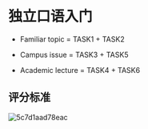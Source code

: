 # 独立口语入门

- Familiar topic = TASK1 + TASK2

- Campus issue = TASK3 + TASK5

- Academic lecture = TASK4 + TASK6

## 评分标准

 ![5c7d1aad78eac](https://i.loli.net/2019/03/04/5c7d1aad78eac.png)






